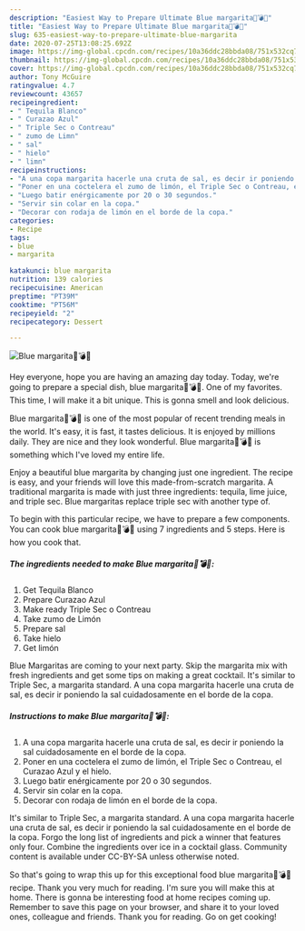 ```yaml
---
description: "Easiest Way to Prepare Ultimate Blue margarita👏💣💯"
title: "Easiest Way to Prepare Ultimate Blue margarita👏💣💯"
slug: 635-easiest-way-to-prepare-ultimate-blue-margarita
date: 2020-07-25T13:08:25.692Z
image: https://img-global.cpcdn.com/recipes/10a36ddc28bbda08/751x532cq70/blue-margarita👏💣💯-foto-principal.jpg
thumbnail: https://img-global.cpcdn.com/recipes/10a36ddc28bbda08/751x532cq70/blue-margarita👏💣💯-foto-principal.jpg
cover: https://img-global.cpcdn.com/recipes/10a36ddc28bbda08/751x532cq70/blue-margarita👏💣💯-foto-principal.jpg
author: Tony McGuire
ratingvalue: 4.7
reviewcount: 43657
recipeingredient:
- " Tequila Blanco"
- " Curazao Azul"
- " Triple Sec o Contreau"
- " zumo de Limn"
- " sal"
- " hielo"
- " limn"
recipeinstructions:
- "A una copa margarita hacerle una cruta de sal, es decir ir poniendo la sal cuidadosamente en el borde de la copa."
- "Poner en una coctelera el zumo de limón, el Triple Sec o Contreau, el Curazao Azul y el hielo."
- "Luego batir enérgicamente por 20 o 30 segundos."
- "Servir sin colar en la copa."
- "Decorar con rodaja de limón en el borde de la copa."
categories:
- Recipe
tags:
- blue
- margarita

katakunci: blue margarita 
nutrition: 139 calories
recipecuisine: American
preptime: "PT39M"
cooktime: "PT56M"
recipeyield: "2"
recipecategory: Dessert

---
```



![Blue margarita👏💣💯](https://img-global.cpcdn.com/recipes/10a36ddc28bbda08/751x532cq70/blue-margarita👏💣💯-foto-principal.jpg)

Hey everyone, hope you are having an amazing day today. Today, we're going to prepare a special dish, blue margarita👏💣💯. One of my favorites. This time, I will make it a bit unique. This is gonna smell and look delicious.

Blue margarita👏💣💯 is one of the most popular of recent trending meals in the world. It's easy, it is fast, it tastes delicious. It is enjoyed by millions daily. They are nice and they look wonderful. Blue margarita👏💣💯 is something which I've loved my entire life.

Enjoy a beautiful blue margarita by changing just one ingredient. The recipe is easy, and your friends will love this made-from-scratch margarita. A traditional margarita is made with just three ingredients: tequila, lime juice, and triple sec. Blue margaritas replace triple sec with another type of.


To begin with this particular recipe, we have to prepare a few components. You can cook blue margarita👏💣💯 using 7 ingredients and 5 steps. Here is how you cook that.

<!--inarticleads1-->

##### The ingredients needed to make Blue margarita👏💣💯:

1. Get  Tequila Blanco
1. Prepare  Curazao Azul
1. Make ready  Triple Sec o Contreau
1. Take  zumo de Limón
1. Prepare  sal
1. Take  hielo
1. Get  limón


Blue Margaritas are coming to your next party. Skip the margarita mix with fresh ingredients and get some tips on making a great cocktail. It&#39;s similar to Triple Sec, a margarita standard. A una copa margarita hacerle una cruta de sal, es decir ir poniendo la sal cuidadosamente en el borde de la copa. 

<!--inarticleads2-->

##### Instructions to make Blue margarita👏💣💯:

1. A una copa margarita hacerle una cruta de sal, es decir ir poniendo la sal cuidadosamente en el borde de la copa.
1. Poner en una coctelera el zumo de limón, el Triple Sec o Contreau, el Curazao Azul y el hielo.
1. Luego batir enérgicamente por 20 o 30 segundos.
1. Servir sin colar en la copa.
1. Decorar con rodaja de limón en el borde de la copa.


It&#39;s similar to Triple Sec, a margarita standard. A una copa margarita hacerle una cruta de sal, es decir ir poniendo la sal cuidadosamente en el borde de la copa. Forgo the long list of ingredients and pick a winner that features only four. Combine the ingredients over ice in a cocktail glass. Community content is available under CC-BY-SA unless otherwise noted. 

So that's going to wrap this up for this exceptional food blue margarita👏💣💯 recipe. Thank you very much for reading. I'm sure you will make this at home. There is gonna be interesting food at home recipes coming up. Remember to save this page on your browser, and share it to your loved ones, colleague and friends. Thank you for reading. Go on get cooking!
